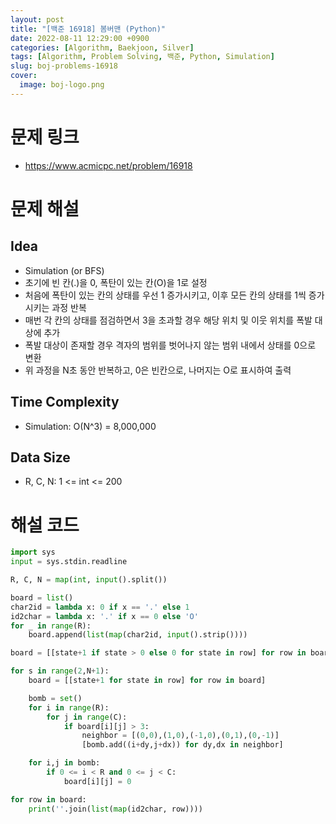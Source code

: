 ```yaml
---
layout: post
title: "[백준 16918] 봄버맨 (Python)"
date: 2022-08-11 12:29:00 +0900
categories: [Algorithm, Baekjoon, Silver]
tags: [Algorithm, Problem Solving, 백준, Python, Simulation]
slug: boj-problems-16918
cover:
  image: boj-logo.png
---
```


# 문제 링크
- https://www.acmicpc.net/problem/16918

# 문제 해설

## Idea
- Simulation (or BFS)
- 초기에 빈 칸(.)을 0, 폭탄이 있는 칸(O)을 1로 설정
- 처음에 폭탄이 있는 칸의 상태를 우선 1 증가시키고, 이후 모든 칸의 상태를 1씩 증가시키는 과정 반복
- 매번 각 칸의 상태를 점검하면서 3을 초과할 경우 해당 위치 및 이웃 위치를 폭발 대상에 추가
- 폭발 대상이 존재할 경우 격자의 범위를 벗어나지 않는 범위 내에서 상태를 0으로 변환
- 위 과정을 N초 동안 반복하고, 0은 빈칸으로, 나머지는 O로 표시하여 출력

## Time Complexity
- Simulation: O(N^3) = 8,000,000

## Data Size
- R, C, N: 1 <= int <= 200

# 해설 코드

```python
import sys
input = sys.stdin.readline

R, C, N = map(int, input().split())

board = list()
char2id = lambda x: 0 if x == '.' else 1
id2char = lambda x: '.' if x == 0 else 'O'
for _ in range(R):
    board.append(list(map(char2id, input().strip())))

board = [[state+1 if state > 0 else 0 for state in row] for row in board]

for s in range(2,N+1):
    board = [[state+1 for state in row] for row in board]

    bomb = set()
    for i in range(R):
        for j in range(C):
            if board[i][j] > 3:
                neighbor = [(0,0),(1,0),(-1,0),(0,1),(0,-1)]
                [bomb.add((i+dy,j+dx)) for dy,dx in neighbor]

    for i,j in bomb:
        if 0 <= i < R and 0 <= j < C:
            board[i][j] = 0

for row in board:
    print(''.join(list(map(id2char, row))))
```